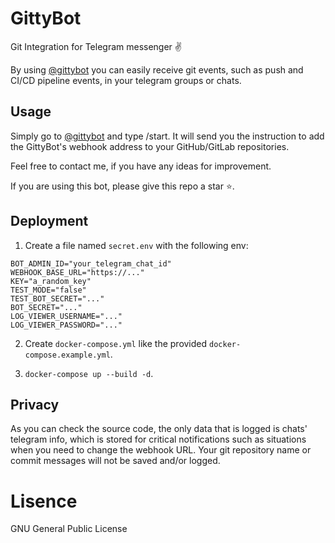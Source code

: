# GittyBot
Git Integration for Telegram messenger ✌️

By using [@gittybot](https://t.me/Gittybot) you can easily receive git events, such as push and CI/CD pipeline events, in your telegram groups or chats.

## Usage

Simply go to [@gittybot](https://t.me/Gittybot) and type /start. It will send you the instruction to add the GittyBot's webhook address to your GitHub/GitLab repositories.

Feel free to contact me, if you have any ideas for improvement.

If you are using this bot, please give this repo a star ⭐️.

## Deployment

1. Create a file named `secret.env` with the following env:

```env
BOT_ADMIN_ID="your_telegram_chat_id"
WEBHOOK_BASE_URL="https://..."
KEY="a_random_key"
TEST_MODE="false"
TEST_BOT_SECRET="..."
BOT_SECRET="..."
LOG_VIEWER_USERNAME="..."
LOG_VIEWER_PASSWORD="..."
```

2. Create `docker-compose.yml` like the provided `docker-compose.example.yml`.

3. `docker-compose up --build -d`.

## Privacy

As you can check the source code, the only data that is logged is chats' telegram info, which is stored for critical notifications such as situations when you need to change the webhook URL.
Your git repository name or commit messages will not be saved and/or logged.

# Lisence
GNU General Public License
